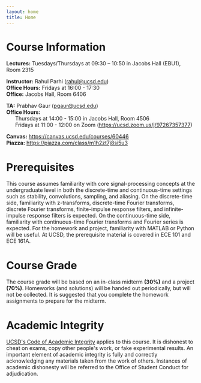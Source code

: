 ```yaml
---
layout: home
title: Home
---
```


# Course Information

**Lectures:** Tuesdays/Thursdays at 09:30 – 10:50 in Jacobs Hall (EBU1), Room 2315

**Instructor:** Rahul Parhi (<rahul@ucsd.edu>)  
**Office Hours:** Fridays at 16:00 - 17:30  
**Office:** Jacobs Hall, Room 6406

**TA:** Prabhav Gaur (<pgaur@ucsd.edu>)  
**Office Hours:**  
&nbsp;&nbsp;&nbsp;&nbsp;&nbsp;&nbsp;Thursdays at 14:00 - 15:00 in Jacobs Hall, Room 4506  
&nbsp;&nbsp;&nbsp;&nbsp;&nbsp;&nbsp;Fridays at 11:00 - 12:00 on Zoom (<https://ucsd.zoom.us/j/97267357377>)  

**Canvas:** <https://canvas.ucsd.edu/courses/60446>  
**Piazza:** <https://piazza.com/class/m1h2zt7j8si5u3>

# Prerequisites

This course assumes familiarity with core signal-processing concepts at the
undergraduate level in both the discrete-time and continuous-time settings such
as stability, convolutions, sampling, and aliasing. On the discrete-time side,
familiarity with z-transforms, discrete-time Fourier transforms, discrete
Fourier transforms, finite-impulse response filters, and infinite-impulse
response filters is expected. On the continuous-time side, familiarity with
continuous-time Fourier transforms and Fourier series is expected. For the
homework and project, familiarity with MATLAB or Python will be useful. At UCSD,
the prerequisite material is covered in ECE 101 and ECE 161A.

# Course Grade

The course grade will be based on an in-class midterm **(30%)** and a project
**(70%)**. Homeworks (and solutions) will be handed out periodically, but will
not be collected. It is suggested that you complete the homework assignments to
prepare for the midterm.

# Academic Integrity

[UCSD's Code of Academic Integrity](https://academicintegrity.ucsd.edu/) applies
to this course. It is dishonest to cheat on exams, copy other people's work, or
fake experimental results. An important element of academic integrity is fully
and correctly acknowledging any materials taken from the work of others.
Instances of academic dishonesty will be referred to the Office of Student
Conduct for adjudication.

